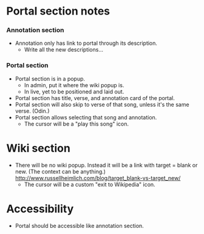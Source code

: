 # Portal section notes

### Annotation section

* Annotation only has link to portal through its description.
    * Write all the new descriptions...

### Portal section

* Portal section is in a popup.
    * In admin, put it where the wiki popup is.
    * In live, yet to be positioned and laid out.
* Portal section has title, verse, and annotation card of the portal.
* Portal section will also skip to verse of that song, unless it's the same verse. (Odin.)
* Portal section allows selecting that song and annotation.
    * The cursor will be a "play this song" icon.

# Wiki section

* There will be no wiki popup. Instead it will be a link with target = blank or new. (The context can be anything.) http://www.russellheimlich.com/blog/target_blank-vs-target_new/
    * The cursor will be a custom "exit to Wikipedia" icon.

# Accessibility

* Portal should be accessible like annotation section.
